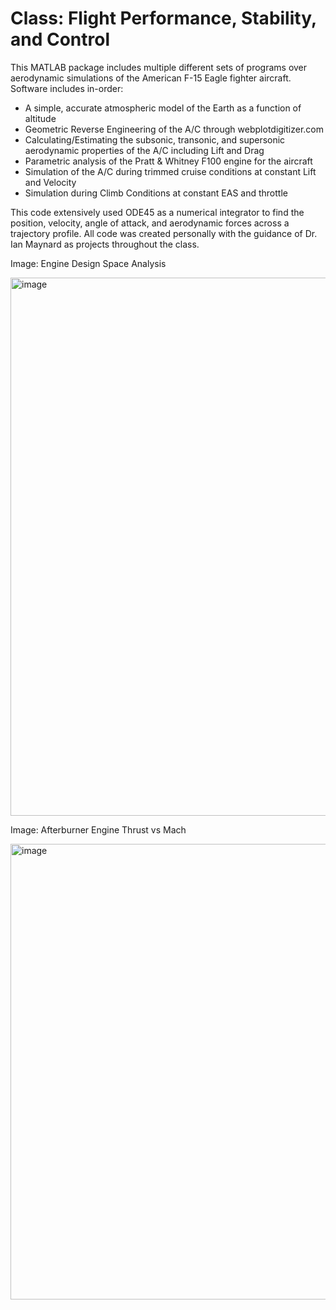 # Class: Flight Performance, Stability, and Control

This MATLAB package includes multiple different sets of programs over aerodynamic simulations of the American F-15 Eagle fighter aircraft. Software includes in-order:

 - A simple, accurate atmospheric model of the Earth as a function of altitude
 - Geometric Reverse Engineering of the A/C through webplotdigitizer.com
 - Calculating/Estimating the subsonic, transonic, and supersonic aerodynamic properties of the A/C including Lift and Drag
 - Parametric analysis of the Pratt & Whitney F100 engine for the aircraft
 - Simulation of the A/C during trimmed cruise conditions at constant Lift and Velocity
 - Simulation during Climb Conditions at constant EAS and throttle

This code extensively used ODE45 as a numerical integrator to find the position, velocity, angle of attack, and aerodynamic forces across a trajectory profile. All code was created personally with the guidance of Dr. Ian Maynard as projects throughout the class.

Image: Engine Design Space Analysis

<img width="1125" height="861" alt="image" src="https://github.com/user-attachments/assets/922b1ded-5ff3-4ca7-958d-ba2d0ff3bb1f" />

Image: Afterburner Engine Thrust vs Mach

<img width="975" height="729" alt="image" src="https://github.com/user-attachments/assets/6cd78275-6465-44f2-b2e4-bac5d89a6f51" />
